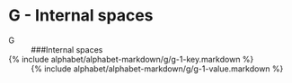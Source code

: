 <div data-role="collapsible" data-inset="false">
	<h1>G - Internal spaces</h1>

<dl>

<dt class="alphabet-table-key-two">
<div markdown="1">
G
</div>
</dt>
<dd class="alphabet-table-value">
<div markdown="1">
###Internal spaces
</div>
</dd>

<dt>
<div markdown="1">
{% include alphabet/alphabet-markdown/g/g-1-key.markdown %}
</div>
</dt>
<dd>
<div markdown="1">
{% include alphabet/alphabet-markdown/g/g-1-value.markdown %}
</div>
</dd>

</dl>

</div>